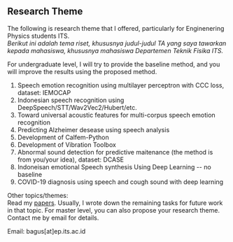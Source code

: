 ## Research Theme
The following is research theme that I offered, particularly for Enginenering Physics students ITS.  
*Berikut ini adalah tema riset, khususnya judul-judul TA yang saya tawarkan kepada mahasiswa, khususnya mahasiswa Departemen Teknik Fisika ITS.*    

For undergraduate level, I will try to provide the baseline method, and you will improve the results using the proposed method.
 
1. Speech emotion recognition using multilayer perceptron with CCC loss, dataset: IEMOCAP
2. Indonesian speech recognition using DeepSpeech/STT/Wav2Vec2/Hubert/etc.
3. Toward universal acoustic features for multi-corpus speech emotion recognition
4. Predicting Alzheimer desease using speech analysis 
5. Development of Calfem-Python
6. Development of Vibration Toolbox  
7. Abnormal sound detection for predictive maitenance (the method is from you/your idea), dataset: DCASE
8. Indoneisan emotional Speech synthesis Using Deep Learning -- no baseline
9. COVID-19 diagnosis using speech and cough sound with deep learning


Other topics/themes:  
Read my [papers](https://scholar.google.co.jp/citations?user=xuiLAewAAAAJ&hl=en). Usually, I wrote down the remaining tasks for future work in that topic. 
For master level, you can also propose your research theme. Contact me by email for details.

Email: bagus[at]ep.its.ac.id
